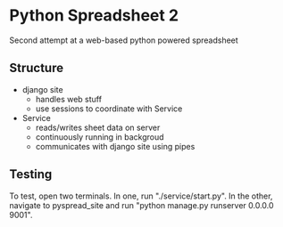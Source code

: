 
# Python Spreadsheet 2

Second attempt at a web-based python powered spreadsheet

## Structure

 * django site
   * handles web stuff
   * use sessions to coordinate with Service
 * Service
   * reads/writes sheet data on server
   * continuously running in backgroud
   * communicates with django site using pipes

## Testing

To test, open two terminals. In one, run "./service/start.py". In the other, navigate to pyspread\_site and run "python manage.py runserver 0.0.0.0 9001".

